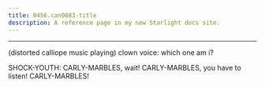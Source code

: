 ```yaml
---
title: 0456.can0083-title
description: A reference page in my new Starlight docs site.
---
```

----- 
(distorted calliope music playing) 
clown voice: which one am i? 
 
SHOCK-YOUTH: CARLY-MARBLES, wait! CARLY-MARBLES, you have to listen! CARLY-MARBLES! 
